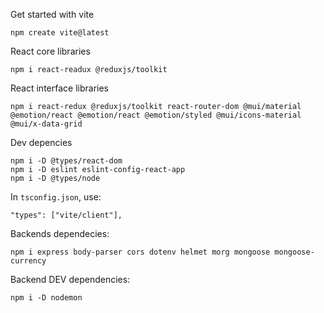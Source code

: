 Get started with vite
```
npm create vite@latest
```

React core libraries
```
npm i react-readux @reduxjs/toolkit
```

React interface libraries
```
npm i react-redux @reduxjs/toolkit react-router-dom @mui/material @emotion/react @emotion/react @emotion/styled @mui/icons-material
@mui/x-data-grid
```

Dev depencies
```
npm i -D @types/react-dom 
npm i -D eslint eslint-config-react-app
npm i -D @types/node
```

In `tsconfig.json`, use:
```
"types": ["vite/client"],
```

Backends dependecies:
```
npm i express body-parser cors dotenv helmet morg mongoose mongoose-currency
```
Backend DEV dependencies:
```
npm i -D nodemon
```